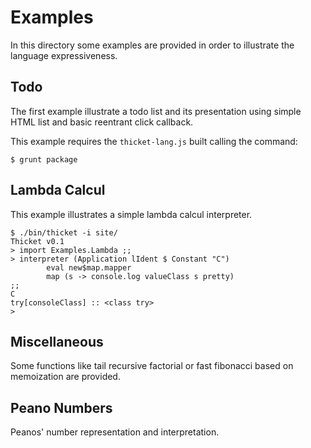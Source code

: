Examples
======

In this directory some examples are provided in order to illustrate
the language expressiveness.

Todo
-----

The first example illustrate a todo list and its presentation using
simple HTML list and basic reentrant click callback.

This example requires the `thicket-lang.js` built calling the command:

```
$ grunt package
```

Lambda Calcul
-------------

This example illustrates a simple lambda calcul interpreter.

```Shell
$ ./bin/thicket -i site/
Thicket v0.1
> import Examples.Lambda ;;
> interpreter (Application lIdent $ Constant "C")
        eval new$map.mapper 
        map (s -> console.log valueClass s pretty) 
;;
C
try[consoleClass] :: <class try>
>
```

Miscellaneous 
-------------

Some functions like tail recursive factorial or fast fibonacci based
on memoization are provided.

Peano Numbers
-------------

Peanos' number representation and interpretation.
